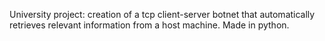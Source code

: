 University project: creation of a tcp client-server botnet that automatically retrieves relevant information from a host machine.
Made in python.
